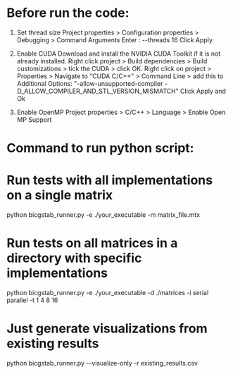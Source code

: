 # Before run the code:
1. Set thread size
Project properties > Configuration properties > Debugging > Command Arguments 
Enter : --threads 16
Click Apply.

2. Enable CUDA
Download and install the NVIDIA CUDA Toolkit if it is not already installed.
Right click project > Build dependencies > Build customizations > tick the CUDA > click OK.
Right click on project > Properties > Navigate to "CUDA C/C++" > Command Line > add this to Additional Options: "-allow-unsupported-compiler -D_ALLOW_COMPILER_AND_STL_VERSION_MISMATCH"
Click Apply and Ok

3. Enable OpenMP
Project properties > C/C++ > Language > Enable Open MP Support

# Command to run python script:
# Run tests with all implementations on a single matrix
python bicgstab_runner.py -e ./your_executable -m matrix_file.mtx

# Run tests on all matrices in a directory with specific implementations
python bicgstab_runner.py -e ./your_executable -d ./matrices -i serial parallel -t 1 4 8 16

# Just generate visualizations from existing results
python bicgstab_runner.py --visualize-only -r existing_results.csv
